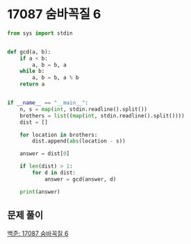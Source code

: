 # 17087 숨바꼭질 6

```python
from sys import stdin


def gcd(a, b):
    if a < b:
        a, b = b, a
    while b:
        a, b = b, a % b
    return a


if __name__ == "__main__":
    n, s = map(int, stdin.readline().split())
    brothers = list((map(int, stdin.readline().split())))
    dist = []

    for location in brothers:
        dist.append(abs(location - s))

    answer = dist[0]

    if len(dist) > 1:
        for d in dist:
            answer = gcd(answer, d)

    print(answer)
```



## 문제 풀이

[백준: 17087 숨바꼭질 6](https://dirmathfl.tistory.com/79)